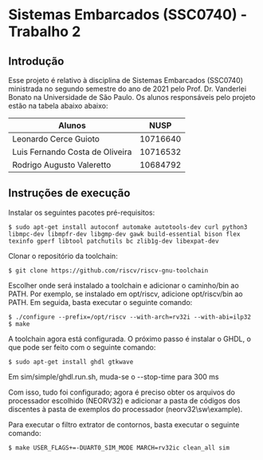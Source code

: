 # Sistemas Embarcados (SSC0740) - Trabalho 2
## Introdução

Esse projeto é relativo à disciplina de Sistemas Embarcados (SSC0740) ministrada no segundo semestre do ano de 2021 pelo Prof. Dr. Vanderlei Bonato na Universidade de São Paulo.
Os alunos responsáveis pelo projeto estão na tabela abaixo abaixo:

Alunos | NUSP
-------|------
Leonardo Cerce Guioto | 10716640
Luis Fernando Costa de Oliveira | 10716532
Rodrigo Augusto Valeretto | 10684792

## Instruções de execução

Instalar os seguintes pacotes pré-requisitos:

```
$ sudo apt-get install autoconf automake autotools-dev curl python3
libmpc-dev libmpfr-dev libgmp-dev gawk build-essential bison flex
texinfo gperf libtool patchutils bc zlib1g-dev libexpat-dev
```

Clonar o repositório da toolchain:

```
$ git clone https://github.com/riscv/riscv-gnu-toolchain
```

Escolher onde será instalado a toolchain e adicionar o caminho/bin ao PATH. Por exemplo, se instalado em opt/riscv, adicione opt/riscv/bin ao PATH. Em seguida, basta executar o seguinte comando:

```
$ ./configure --prefix=/opt/riscv --with-arch=rv32i --with-abi=ilp32
$ make
```

A toolchain agora está configurada. O próximo passo é instalar o GHDL, o que pode ser feito com o seguinte comando:
```
$ sudo apt-get install ghdl gtkwave
```

Em sim/simple/ghdl.run.sh, muda-se o --stop-time para 300 ms

Com isso, tudo foi configurado; agora é preciso obter os arquivos do processador escolhido (NEORV32) e adicionar a pasta de códigos dos discentes à pasta de exemplos do processador (neorv32\sw\example).

Para executar o filtro extrator de contornos, basta executar o seguinte comando:

```
$ make USER_FLAGS+=-DUART0_SIM_MODE MARCH=rv32ic clean_all sim
```
